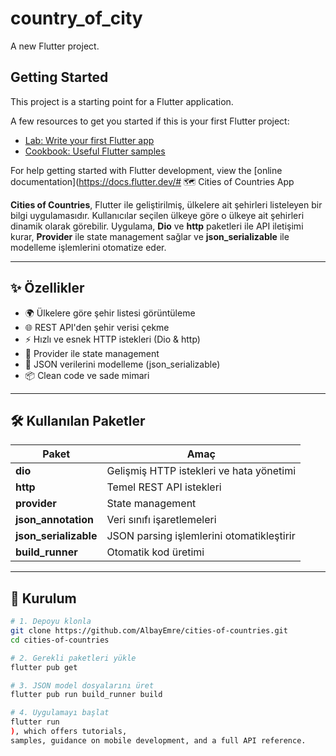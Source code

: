# country_of_city

A new Flutter project.

## Getting Started

This project is a starting point for a Flutter application.

A few resources to get you started if this is your first Flutter project:

- [Lab: Write your first Flutter app](https://docs.flutter.dev/get-started/codelab)
- [Cookbook: Useful Flutter samples](https://docs.flutter.dev/cookbook)

For help getting started with Flutter development, view the
[online documentation](https://docs.flutter.dev/# 🗺️ Cities of Countries App

**Cities of Countries**, Flutter ile geliştirilmiş, ülkelere ait şehirleri listeleyen bir bilgi uygulamasıdır. Kullanıcılar seçilen ülkeye göre o ülkeye ait şehirleri dinamik olarak görebilir. Uygulama, **Dio** ve **http** paketleri ile API iletişimi kurar, **Provider** ile state management sağlar ve **json_serializable** ile modelleme işlemlerini otomatize eder.

---

## ✨ Özellikler

- 🌍 Ülkelere göre şehir listesi görüntüleme
- 🌐 REST API'den şehir verisi çekme
- ⚡ Hızlı ve esnek HTTP istekleri (Dio & http)
- 🧠 Provider ile state management
- 🔧 JSON verilerini modelleme (json_serializable)
- 📦 Clean code ve sade mimari

---

## 🛠️ Kullanılan Paketler

| Paket               | Amaç                                      |
|---------------------|--------------------------------------------|
| **dio**             | Gelişmiş HTTP istekleri ve hata yönetimi   |
| **http**            | Temel REST API istekleri                   |
| **provider**        | State management                           |
| **json_annotation** | Veri sınıfı işaretlemeleri                 |
| **json_serializable** | JSON parsing işlemlerini otomatikleştirir |
| **build_runner**    | Otomatik kod üretimi                       |

---

## 🚀 Kurulum

```bash
# 1. Depoyu klonla
git clone https://github.com/AlbayEmre/cities-of-countries.git
cd cities-of-countries

# 2. Gerekli paketleri yükle
flutter pub get

# 3. JSON model dosyalarını üret
flutter pub run build_runner build

# 4. Uygulamayı başlat
flutter run
), which offers tutorials,
samples, guidance on mobile development, and a full API reference.
